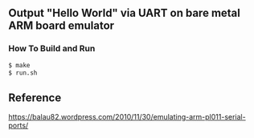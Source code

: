## Output "Hello World" via UART on bare metal ARM board emulator 

### How To Build and Run

```sh
$ make
$ run.sh
```

## Reference
https://balau82.wordpress.com/2010/11/30/emulating-arm-pl011-serial-ports/

